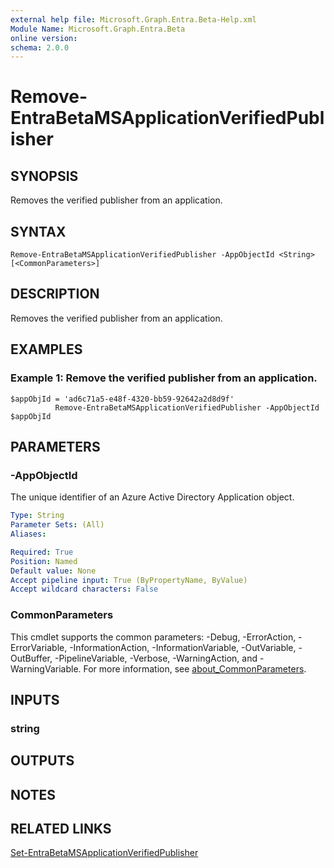 ```yaml
---
external help file: Microsoft.Graph.Entra.Beta-Help.xml
Module Name: Microsoft.Graph.Entra.Beta
online version:
schema: 2.0.0
---
```


# Remove-EntraBetaMSApplicationVerifiedPublisher

## SYNOPSIS
Removes the verified publisher from an application.

## SYNTAX

```
Remove-EntraBetaMSApplicationVerifiedPublisher -AppObjectId <String> [<CommonParameters>]
```

## DESCRIPTION
Removes the verified publisher from an application.

## EXAMPLES

### Example 1: Remove the verified publisher from an application.
```
$appObjId = 'ad6c71a5-e48f-4320-bb59-92642a2d8d9f'
          Remove-EntraBetaMSApplicationVerifiedPublisher -AppObjectId $appObjId
```

## PARAMETERS

### -AppObjectId
The unique identifier of an Azure Active Directory Application object.

```yaml
Type: String
Parameter Sets: (All)
Aliases:

Required: True
Position: Named
Default value: None
Accept pipeline input: True (ByPropertyName, ByValue)
Accept wildcard characters: False
```

### CommonParameters
This cmdlet supports the common parameters: -Debug, -ErrorAction, -ErrorVariable, -InformationAction, -InformationVariable, -OutVariable, -OutBuffer, -PipelineVariable, -Verbose, -WarningAction, and -WarningVariable. For more information, see [about_CommonParameters](http://go.microsoft.com/fwlink/?LinkID=113216).

## INPUTS

### string
## OUTPUTS

## NOTES

## RELATED LINKS

[Set-EntraBetaMSApplicationVerifiedPublisher]()

